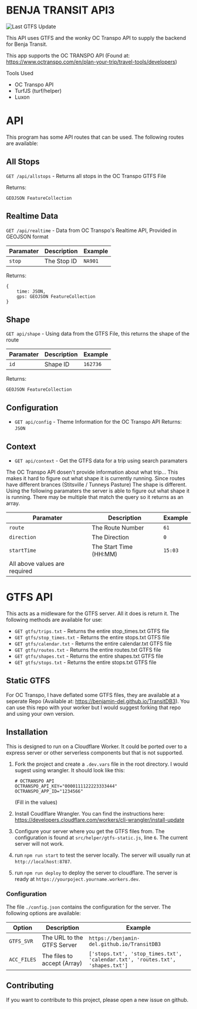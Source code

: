 # BENJA TRANSIT API3

![Last GTFS Update](https://img.shields.io/badge/dynamic/json?url=https%3A%2F%2Fraw.githubusercontent.com%2FBenjamin-del%2FTransitDB3%2Fmain%2Fupdate.json&query=update&label=Last%20GTFS%20Update&color=red) 

This API uses GTFS and the wonky OC Transpo API to supply the backend for Benja Transit.

This app supports the OC TRANSPO API (Found at: https://www.octranspo.com/en/plan-your-trip/travel-tools/developers)

Tools Used
- OC Transpo API
- TurfJS (turf/helper)
- Luxon

# API
This program has some API routes that can be used. The following routes are available:

## All Stops
`GET /api/allstops` - Returns all stops in the OC Transpo GTFS File

Returns:
```
GEOJSON FeatureCollection
```
## Realtime Data
`GET /api/realtime` - Data from OC Transpo's Realtime API, Provided in GEOJSON format

| Paramater     | Description              | Example           |
| ------------- | -------------------------| ----------------- |
| `stop`        | The Stop ID              | `NA901`           |

Returns: 
```
{
    time: JSON, 
    gps: GEOJSON FeatureCollection 
}
```

## Shape
`GET api/shape` - Using data from the GTFS File, this returns the shape of the route

| Paramater     | Description              | Example           |
| ------------- | -------------------------| ----------------- |
| `id`          | Shape ID                 | `162736`          |

Returns:
```
GEOJSON FeatureCollection
```
## Configuration 

 - `GET api/config` - Theme Information for the OC Transpo API
Returns: `JSON` 

## Context
 - `GET api/context` - Get the GTFS data for a trip using search paramaters 
 
The OC Transpo API dosen't provide information about what trip... This makes it hard to figure out what shape it is currently running. Since routes have different brances (Stitsville / Tunneys Pasture) The shape is different. Using the following paramaters the server is able to figure out what shape it is running. There may be multiple that match the query so it returns as an array.

| Paramater     | Description              | Example           |
| ------------- | -------------------------| ----------------- |
| `route`       | The Route Number         | `61`              | 
| `direction`   | The Direction            | `0`               | 
| `startTime`   | The Start Time (HH:MM)   | `15:03`           |
| All above values are required                                |



# GTFS API
This acts as a midleware for the GTFS server. All it does is return it. The following methods are available for use:
 - `GET gtfs/trips.txt` - Returns the entire stop_times.txt GTFS file
 - `GET gtfs/stop_times.txt` - Returns the entire stops.txt GTFS file
 - `GET gtfs/calendar.txt` - Returns the entire calendar.txt GTFS file
 - `GET gtfs/routes.txt` - Returns the entire routes.txt GTFS file
 - `GET gtfs/shapes.txt` - Returns the entire shapes.txt GTFS file
 - `GET gtfs/stops.txt` - Returns the entire stops.txt GTFS file



## Static GTFS
For OC Transpo, I have deflated some GTFS files, they are available at a seperate Repo (Available at: https://benjamin-del.github.io/TransitDB3). You can use this repo with your worker but I would suggest forking that repo and using your own version.


## Installation
This is designed to run on a Cloudflare Worker. It could be ported over to a express server or other serverless components but that is not supported.

1. Fork the project and create a `.dev.vars` file in the root directory. I would sugest using wrangler. It should look like this:


    ```
    # OCTRANSPO API
    OCTRANSPO_API_KEY="0000111122223333444"
    OCTRANSPO_APP_ID="1234566"
    ```
    (Fill in the values)
    
2. Install Coudlflare Wrangler. You can find the instructions here: https://developers.cloudflare.com/workers/cli-wrangler/install-update

3. Configure your server where you get the GTFS files from. The configuration is found at `src/helper/gtfs-static.js`, line `6`. The current server will not work.

4. run `npm run start` to test the server locally. The server will usually run at `http://localhost:8787`.

5. run `npm run deploy` to deploy the server to cloudflare. The server is ready at  `https://yourpoject.yourname.workers.dev`.

### Configuration
The file `./config.json` contains the configuration for the server. The following options are available:

| Option            | Description                   | Example                                                                       |
| ----------------- | ----------------------------- | ----------------------------------------------------------------------------- |
| `GTFS_SVR`        | The URL to the GTFS Server    | `https://benjamin-del.github.io/TransitDB3`                                   |
| `ACC_FILES`       | The files to accept (Array)   | `['stops.txt', 'stop_times.txt', 'calendar.txt', 'routes.txt', 'shapes.txt']` |

## Contributing
If you want to contribute to this project, please open a new issue on github.
